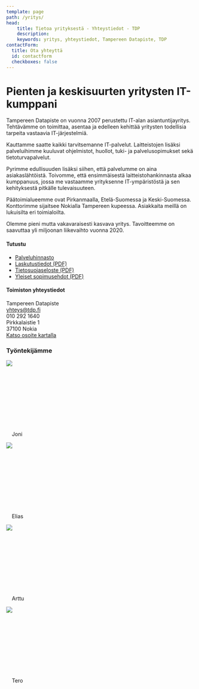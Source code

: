 ```yaml
---
template: page
path: /yritys/
head:
    title: Tietoa yrityksestä - Yhteystiedot - TDP
    description: 
    keywords: yritys, yhteystiedot, Tampereen Datapiste, TDP
contactForm:
  title: Ota yhteyttä
  id: contactform
  checkboxes: false
---
```


# Pienten ja keskisuurten yritysten IT-kumppani



<div class="row mt-4">

<div class="col-12 col-md-8">

Tampereen Datapiste on vuonna 2007 perustettu IT-alan asiantuntijayritys. Tehtävämme on toimittaa, asentaa ja edelleen kehittää yritysten todellisia tarpeita vastaavia IT-järjestelmiä.

Kauttamme saatte kaikki tarvitsemanne IT-palvelut. Laitteistojen lisäksi palveluihimme kuuluvat ohjelmistot, huollot, tuki- ja palvelusopimukset sekä tietoturvapalvelut.

Pyrimme edullisuuden lisäksi siihen, että palvelumme on aina asiakaslähtöistä. Toivomme, että ensimmäisestä laitteistohankinnasta alkaa kumppanuus, jossa me vastaamme yrityksenne IT-ympäristöstä ja sen kehityksestä pitkälle tulevaisuuteen.

Päätoimialueemme ovat Pirkanmaalla, Etelä-Suomessa ja Keski-Suomessa. Konttorimme sijaitsee Nokialla Tampereen kupeessa. Asiakkaita meillä on lukuisilta eri toimialoilta.

Olemme pieni mutta vakavaraisesti kasvava yritys. Tavoitteemme on saavuttaa yli miljoonan liikevaihto vuonna 2020.



</div>

<div class="col-12 col-md-4">

#### Tutustu

* <a href="<%- linkTo('/yritys/hinnasto') %>">Palveluhinnasto</a>
* <a href="<%- assetSrc('/pdf/Laskutustiedot.pdf') %>" target="_blank">Laskutustiedot (PDF)</a> 
* <a href="<%- assetSrc('/pdf/Tietosuojaseloste.pdf') %>" target="_blank">Tietosuojaseloste (PDF)</a> 
* <a href="<%- assetSrc('/pdf/Yleiset_sopimusehdot.pdf') %>" target="_blank">Yleiset sopimusehdot (PDF)</a> 

#### Toimiston yhteystiedot 

Tampereen Datapiste<br/>
yhteys@tdp.fi<br/>
010 292 1640<br/>
Pirkkalaistie 1<br/> 
37100 Nokia<br/>
<a href="https://goo.gl/maps/jTq2U2bC1NSFPXEh9">Katso osoite kartalla</a>



</div>

<div class="col-4">



</div>
</div>
    <h3>Työntekijämme</h3>
<div class="container-fluid">
	<div class="row">
		<div class="col-10">
			<div class="row">
				<div class="col-10 col-sm-6 col-md-4 col-lg-3 col-xl-3 text-center"><img src="https://www.tdp.fi/assets/img/Joni-TDP-1.jpg" class="rounded-circle border border-light" style="min-height:175px; min-width:175px;"><p style="padding-left:15px;"> Joni</p>
				</div>	  
			<div class="col-10 col-sm-6 col-md-4 col-lg-3 col-xl-3 text-center"><img src="https://www.tdp.fi/assets/img/Elias-TDP-1.jpg" class="rounded-circle border border-light" style="min-height:175px; min-width:175px;"><p style="padding-left:15px;">Elias</p>
			</div>		  
			<div class="col-10 col-sm-6 col-md-4 col-lg-3 col-xl-3 text-center"><img src="https://www.tdp.fi/assets/img/Arttu-TDP-1.jpg" class="rounded-circle border border-light" style="min-height:175px; min-width:175px;"><p style="padding-left:15px;">Arttu</p>
			</div>			  
			<div class="col-10 col-sm-6 col-md-4 col-lg-3 col-xl-3 text-center"><img src="https://www.tdp.fi/assets/img/Tero-TDP-1.jpg" class="rounded-circle border border-light" style="min-height:175px; min-width:175px;"><p style="padding-left:15px;">Tero</p>
				</div>
			</div>
		</div>
	</div>
</div>


</div>



